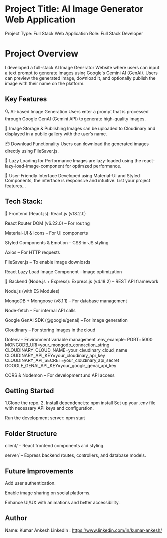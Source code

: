 # Project Title: AI Image Generator Web Application
Project Type: Full Stack Web Application
Role: Full Stack Developer

# Project Overview
I developed a full-stack AI Image Generator Website where users can input a text prompt to generate images using Google's Gemini AI (GenAI). Users can preview the generated image, download it, and optionally publish the image with their name on the platform.

## Key Features

🔍 AI-based Image Generation
Users enter a prompt that is processed through Google GenAI (Gemini API) to generate high-quality images.

💾 Image Storage & Publishing
Images can be uploaded to Cloudinary and displayed in a public gallery with the user’s name.

📦 Download Functionality
Users can download the generated images directly using FileSaver.js.

🧠 Lazy Loading for Performance
Images are lazy-loaded using the react-lazy-load-image-component for optimized performance.

🧭 User-Friendly Interface
Developed using Material-UI and Styled Components, the interface is responsive and intuitive.
List your project features...

## Tech Stack:
🔹 Frontend (React.js):
React.js (v18.2.0)

React Router DOM (v6.22.0) – For routing

Material-UI & Icons – For UI components

Styled Components & Emotion – CSS-in-JS styling

Axios – For HTTP requests

FileSaver.js – To enable image downloads

React Lazy Load Image Component – Image optimization

🔹 Backend (Node.js + Express):
Express.js (v4.18.2) – REST API framework

Node.js (with ES Modules)

MongoDB + Mongoose (v8.1.1) – For database management

Node-fetch – For internal API calls

Google GenAI SDK (@google/genai) – For image generation

Cloudinary – For storing images in the cloud

Dotenv – Environment variable management
.env_example:
PORT=5000
MONGODB_URI=your_mongodb_connection_string
CLOUDINARY_CLOUD_NAME=your_cloudinary_cloud_name
CLOUDINARY_API_KEY=your_cloudinary_api_key
CLOUDINARY_API_SECRET=your_cloudinary_api_secret
GOOGLE_GENAI_API_KEY=your_google_genai_api_key

CORS & Nodemon – For development and API access

## Getting Started

1.Clone the repo.
2. Install dependencies: npm install
Set up your .env file with necessary API keys and configuration.

Run the development server:
npm start

## Folder Structure

client/ – React frontend components and styling.

server/ – Express backend routes, controllers, and database models.
## Future Improvements

Add user authentication.

Enable image sharing on social platforms.

Enhance UI/UX with animations and better accessibility.

## Author

Name: Kumar Ankesh
LinkedIn : https://www.linkedin.com/in/kumar-ankesh/

